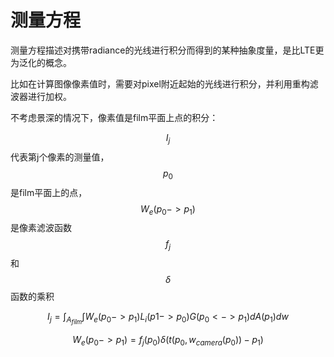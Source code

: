 # 测量方程

测量方程描述对携带radiance的光线进行积分而得到的某种抽象度量，是比LTE更为泛化的概念。


比如在计算图像像素值时，需要对pixel附近起始的光线进行积分，并利用重构滤波器进行加权。

不考虑景深的情况下，像素值是film平面上点的积分：

$$I_j$$ 代表第j个像素的测量值，$$p_0$$是film平面上的点，$$W_e(p_0 -> p_1)$$是像素滤波函数$$f_j$$和$$\delta$$函数的乘积

$$I_j = \int_{A_{film}} \int W_e(p_0 -> p_1) L_i(p1 -> p_0) G(p_0 <-> p_1) dA(p_1) dw$$

$$W_e(p_0 -> p_1) = f_j(p_0) \delta(t(p_0,w_{camera}(p_0)) - p_1)$$